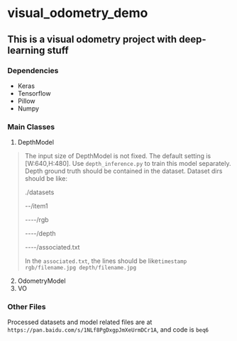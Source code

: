 # visual_odometry_demo
## This is a visual odometry project with deep-learning stuff

### Dependencies
* Keras
* Tensorflow
* Pillow
* Numpy

### Main Classes
1. DepthModel
> The input size of DepthModel is not fixed.
The default setting is [W:640,H:480]. 
Use `depth_inference.py` to train this model separately.
Depth ground truth should be contained in the dataset.
Dataset dirs should be like:
>
>./datasets
>
>--/item1
>
>----/rgb
>
>----/depth
>
>----/associated.txt
>
>In the `associated.txt`, the lines should be like`timestamp rgb/filename.jpg depth/filename.jpg`


 
2. OdometryModel
3. VO

### Other Files
Processed datasets and model related files are at `https://pan.baidu.com/s/1NLf8PgDxgpJmXeUrmDCr1A`, and code is `beq6`
